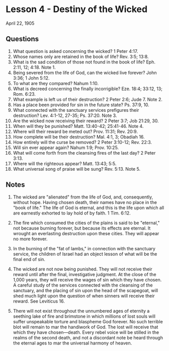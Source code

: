 # Lesson 4 - Destiny of the Wicked

April 22, 1905

## Questions

1. What question is asked concerning the wicked? 1 Peter 4:17.
2. Whose names only are retained in the book of life? Rev. 3:5; 13:8.
3. What is the sad condition of those not found in the book of life? Eph. 2:11, 12; 4:18. Note 1.
4. Being severed from the life of God, can the wicked live forever? John 3:36; 1 John 5:12.
5. To what are they compared? Nahum 1:10.
6. What is decreed concerning the finally incorrigible? Eze. 18:4; 33:12, 13; Rom. 6:23.
7. What example is left us of their destruction? 2 Peter 2:6; Jude 7. Note 2.
8. Has a place been provided for sin in the future state? Ps. 37:9, 10.
9. What connected with the sanctuary services prefigures their destruction? Lev. 4:1-12, 27-35; Ps. 37:20. Note 3.
10. Are the wicked now receiving their reward? 2 Peter 3:7; Job 21:29, 30.
11. When will they be punished? Matt. 13:40-42; 25:41-46. Note 4.
12. Where will their reward be meted out? Prov. 11:31; Rev. 20:9.
13. How complete will be their destruction? Mal. 4:1, 3; Obadiah 16.
14. How entirely will the curse be removed? 2 Peter 3:10-12; Rev. 22:3.
15. Will sin ever appear again? Nahum 1:9; Prov. 10:25.
16. What will come forth from the cleansing fires of the last day? 2 Peter 3:13.
17. Where will the righteous appear? Matt. 13:43; 5:5.
18. What universal song of praise will be sung? Rev. 5:13. Note 5.

## Notes

1. The wicked are "alienated" from the life of God, and, consequently, without hope. Having chosen death, their names have no place in the "book of life." The life of God is eternal, and this is the life upon which all are earnestly exhorted to lay hold of by faith. 1 Tim. 6:12.

2. The fire which consumed the cities of the plains is said to be "eternal," not because burning forever, but because its effects are eternal. It wrought an everlasting destruction upon these cities. They will appear no more forever.

3. In the burning of the "fat of lambs," in connection with the sanctuary service, the children of Israel had an object lesson of what will be the final end of sin.

4. The wicked are not now being punished. They will not receive their reward until after the final, investigative judgment. At the close of the 1,000 years, they will receive the wages of sin which they have chosen. A careful study of the services connected with the cleansing of the sanctuary, and the placing of sin upon the head of the scapegoat, will shed much light upon the question of when sinners will receive their reward. See Leviticus 16.

5. There will not exist throughout the unnumbered ages of eternity a seething lake of fire and brimstone in which millions of lost souls will suffer unspeakable torture and blaspheme God forever. No such terrible blot will remain to mar the handiwork of God. The lost will receive that which they have chosen—death. Every rebel voice will be stilled in the realms of the second death, and not a discordant note be heard through the eternal ages to mar the universal harmony of heaven.